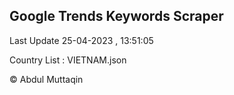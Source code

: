 

## Google Trends Keywords Scraper 
 
Last Update 25-04-2023 , 13:51:05

Country List :
VIETNAM.json



© Abdul Muttaqin 
